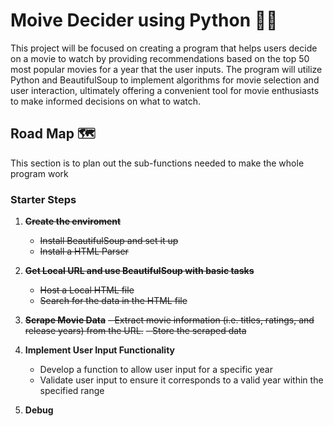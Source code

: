 # Moive Decider using Python 🎥🐍
This project will be focused on creating a program that helps users decide on a movie to watch by providing recommendations based on the top 50 most popular movies for a year that the user inputs. The program will utilize Python and BeautifulSoup to implement algorithms for movie selection and user interaction, ultimately offering a convenient tool for movie enthusiasts to make informed decisions on what to watch.

## Road Map 🗺️
This section is to plan out the sub-functions needed to make the whole program work

### Starter Steps 
1. ~~**Create the enviroment**~~
   - ~~Install BeautifulSoup and set it up~~
   - ~~Install a HTML Parser~~
2. ~~**Get Local URL and use BeautifulSoup with basic tasks**~~
   - ~~Host a Local HTML file~~
   - ~~Search for the data in the HTML file~~

3. ~~**Scrape Movie Data**~~
   ~~- Extract movie information (i.e. titles, ratings, and release years) from the URL.~~
   ~~- Store the scraped data~~

4. **Implement User Input Functionality**
   - Develop a function to allow user input for a specific year
   - Validate user input to ensure it corresponds to a valid year within the specified range

5. **Debug**

